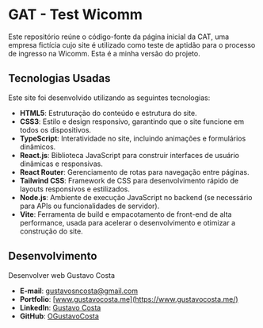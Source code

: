 # GAT - Test Wicomm

Este repositório reúne o código-fonte da página inicial da CAT, uma empresa fictícia cujo site é utilizado como teste de aptidão para o processo de ingresso na Wicomm. Esta é a minha versão do projeto.

## Tecnologias Usadas

Este site foi desenvolvido utilizando as seguintes tecnologias:

- **HTML5**: Estruturação do conteúdo e estrutura do site.
- **CSS3**: Estilo e design responsivo, garantindo que o site funcione em todos os dispositivos.
- **TypeScript**: Interatividade no site, incluindo animações e formulários dinâmicos.
- **React.js**: Biblioteca JavaScript para construir interfaces de usuário dinâmicas e responsivas.
- **React Router**: Gerenciamento de rotas para navegação entre páginas.
- **Tailwind CSS**: Framework de CSS para desenvolvimento rápido de layouts responsivos e estilizados.
- **Node.js**: Ambiente de execução JavaScript no backend (se necessário para APIs ou funcionalidades de servidor).
- **Vite**: Ferramenta de build e empacotamento de front-end de alta performance, usada para acelerar o desenvolvimento e otimizar a construção do site.

## Desenvolvimento

Desenvolver web Gustavo Costa

- **E-mail**: gustavosncosta@gmail.com
- **Portfolio**: [www.gustavocosta.me](https://www.gustavocosta.me/)
- **LinkedIn**: [Gustavo Costa](https://www.linkedin.com/in/gustavosncosta)
- **GitHub**: [OGustavoCosta](https://github.com/OGustavoCosta)